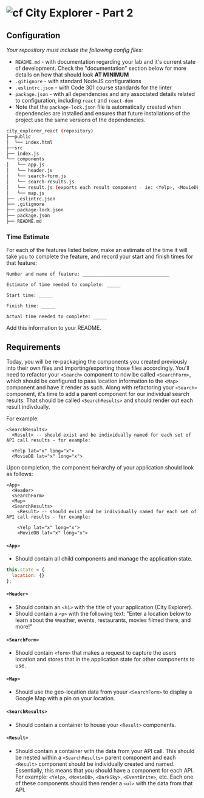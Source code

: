 # ![cf](http://i.imgur.com/7v5ASc8.png) City Explorer - Part 2

## Configuration

_Your repository must include the following config files:_
- `README.md` - with documentation regarding your lab and it's current state of development. Check the "documentation" section below for more details on how that should look **AT MINIMUM**
- `.gitignore` - with standard NodeJS configurations
- `.eslintrc.json` - with Code 301 course standards for the linter
- `package.json` - with all dependencies and any associated details related to configuration, including `react` and `react-dom`
- Note that the `package-lock.json` file is automatically created when dependencies are installed and ensures that future installations of the project use the same versions of the dependencies.


```sh
city_explorer_react (repository)
├──public
│  └── index.html
├──src
├── index.js
└── components
│   └── app.js
│   └── header.js
│   └── search-form.js
│   └── search-results.js
│   └── result.js (exports each result component - ie: <Yelp>, <MovieDB> or each component may named/exported as its own file)
│   └── map.js
├── .eslintrc.json
├── .gitignore
├── package-lock.json
├── package.json
├── README.md
```
### Time Estimate

For each of the features listed below, make an estimate of the time it will take you to complete the feature, and record your start and finish times for that feature:

```
Number and name of feature: ________________________________

Estimate of time needed to complete: _____

Start time: _____

Finish time: _____

Actual time needed to complete: _____
```

Add this information to your README.

## Requirements
Today, you will be re-packaging the components you created previously into their own files and importing/exporting those files accordingly.  You'll need to refactor your `<Search>` component to now be called `<SearchForm>`, which should be configured to pass location information to the `<Map>` component and have it render as such.  Along with refactoring your `<Search>` component, it's time to add a parent component for our individual search results.  That should be called `<SearchResults>` and should render out each result indivdually.

For example:

```
<SearchResults>
  <Result> -- should exist and be individually named for each set of API call results - for example:

  <Yelp lat="x" long="x">
  <MovieDB lat="x" long="x">
```

Upon completion, the component heirarchy of your application should look as follows:

```
<App>
  <Header>
  <SearchForm>
  <Map>
  <SearchResults>
    <Result> -- should exist and be individually named for each set of API call results - for example:

    <Yelp lat="x" long="x">
    <MovieDB lat="x" long="x">
```

#### `<App>`
* Should contain all child components and manage the application state.

```javascript
this.state = {
  location: {}
};
```

#### `<Header>`
* Should contain an `<h1>` with the title of your application (City Explorer).
* Should contain a `<p>` with the following text: "Enter a location below to learn about the weather, events, restaurants, movies filmed there, and more!"

#### `<SearchForm>`
* Should contain `<form>` that makes a request to capture the users location and stores that in the application state for other components to use.

#### `<Map>`
* Should use the geo-location data from youur `<SearchForm>` to display a Google Map with a pin on your location.

#### `<SearchResults>`
* Should contain a container to house your `<Result>` components.

#### `<Result>`
* Should contain a container with the data from your API call.  This should be nested within a `<SearchResults>` parent component and each `<Result>` component should be individually created and named.  Essentially, this means that you should have a component for each API.  For example:  `<Yelp>`, `<MovieDB>`, `<DarkSky>`, `<EventBrite>`, etc.  Each one of these components should then render a `<ul>` with the data from that API.
